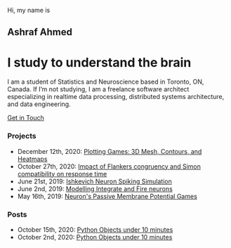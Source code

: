 Hi, my name is
## Ashraf Ahmed
# I study to understand the brain

I am a student of Statistics and Neuroscience based in Toronto, ON, Canada. If I’m not studying, I am a freelance software architect especializing in realtime data processing, distributed systems architecture, and data engineering.

[Get in Touch](mailto:z@ashahmed.io)  
### Projects


- December 12th, 2020: [Plotting Games: 3D Mesh, Contours, and Heatmaps](https://github.com/RealAshrafAhmed/ashahmed.io/blob/main/colab/Plot_Games.ipynb)
- October 27th, 2020: [Impact of Flankers congruency and Simon compatibility on response time](_posts/2020-10-27-flankers-vs-simon.md)
- June 21st, 2019: [Ishkevich Neuron Spiking Simulation](https://github.com/RealAshrafAhmed/ashahmed.io/blob/main/colab/Ishkevich_sim.ipynb)
- June 2nd, 2019: [Modelling Integrate and Fire neurons](https://github.com/RealAshrafAhmed/ashahmed.io/blob/main/colab/02-06-2019-IF-models.ipynb)
- May 16th, 2019: [Neuron's Passive Membrane Potential Games](https://github.com/RealAshrafAhmed/ashahmed.io/blob/main/colab/passive_membrne.ipynb)

### Posts
- October 15th, 2020: [Python Objects under 10 minutes](_posts/2020-10-02-for-while.md)
- October 2nd, 2020: [Python Objects under 10 minutes](_posts/2020-10-02-python-objects-under-10-mins.md)
